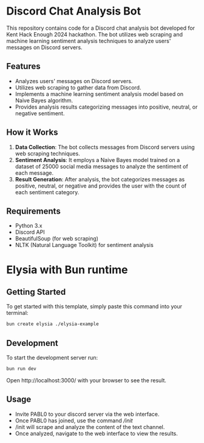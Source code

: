 # Discord Chat Analysis Bot

This repository contains code for a Discord chat analysis bot developed for Kent Hack Enough 2024 hackathon. The bot utilizes web scraping and machine learning sentiment analysis techniques to analyze users' messages on Discord servers.

## Features

- Analyzes users' messages on Discord servers.
- Utilizes web scraping to gather data from Discord.
- Implements a machine learning sentiment analysis model based on Naive Bayes algorithm.
- Provides analysis results categorizing messages into positive, neutral, or negative sentiment.

## How it Works

1. **Data Collection**: The bot collects messages from Discord servers using web scraping techniques.
2. **Sentiment Analysis**: It employs a Naive Bayes model trained on a dataset of 25000 social media messages to analyze the sentiment of each message.
3. **Result Generation**: After analysis, the bot categorizes messages as positive, neutral, or negative and provides the user with the count of each sentiment category.

## Requirements

- Python 3.x
- Discord API
- BeautifulSoup (for web scraping)
- NLTK (Natural Language Toolkit) for sentiment analysis

# Elysia with Bun runtime

## Getting Started
To get started with this template, simply paste this command into your terminal:
```bash
bun create elysia ./elysia-example
```

## Development
To start the development server run:
```bash
bun run dev
```

Open http://localhost:3000/ with your browser to see the result.

## Usage

- Invite PABL0 to your discord server via the web interface.
- Once PABL0 has joined, use the command */init*
- /init will scrape and analyze the content of the text channel.
- Once analyzed, navigate to the web interface to view the results.
